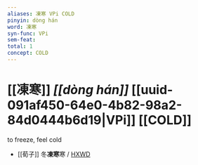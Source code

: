 ```yaml
---
aliases: 凍寒 VPi COLD
pinyin: dòng hán
word: 凍寒
syn-func: VPi
sem-feat: 
total: 1
concept: COLD 
---
```

# [[凍寒]] *[[dòng hán]]*  [[uuid-091af450-64e0-4b82-98a2-84d0444b6d19|VPi]] [[COLD]]
to freeze, feel cold
 - [[荀子]] 冬**凍寒**寒 / [HXWD](https://hxwd.org/textview.html?location=KR3a0002_tls_010-13a.4)